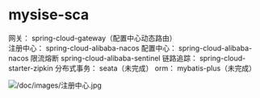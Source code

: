 # **mysise-sca**
   
网关：         spring-cloud-gateway（配置中心动态路由）               
注册中心：     spring-cloud-alibaba-nacos
配置中心：     spring-cloud-alibaba-nacos
限流熔断       spring-cloud-alibaba-sentinel
链路追踪：     spring-cloud-starter-zipkin
分布式事务：   seata（未完成） 
orm：         mybatis-plus（未完成）   


 ![/doc/images/注册中心.jpg](http://)